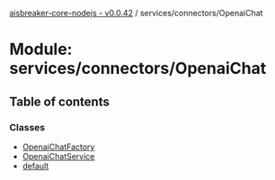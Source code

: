 [aisbreaker-core-nodejs - v0.0.42](../README.md) / services/connectors/OpenaiChat

# Module: services/connectors/OpenaiChat

## Table of contents

### Classes

- [OpenaiChatFactory](../classes/services_connectors_OpenaiChat.OpenaiChatFactory.md)
- [OpenaiChatService](../classes/services_connectors_OpenaiChat.OpenaiChatService.md)
- [default](../classes/services_connectors_OpenaiChat.default.md)
